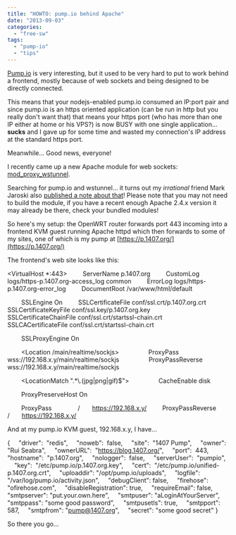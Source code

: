 ```yaml
---
title: "HOWTO: pump.io behind Apache"
date: "2013-09-03"
categories: 
  - "free-sw"
tags: 
  - "pump-io"
  - "tips"
---
```


[Pump.io](http://pump.io/) is very interesting, but it used to be very hard to put to work behind a frontend, mostly because of web sockets and being designed to be directly connected.

This means that your nodejs-enabled pump.io consumed an IP:port pair and since pump.io is an https oriented application (can be run in http but you really don't want that) that means your https port (who has more than one IP either at home or his VPS?) is now BUSY with one single application... **sucks** and I gave up for some time and wasted my connection's IP address at the standard https port.

Meanwhile... Good news, everyone!

I recently came up a new Apache module for web sockets: [mod\_proxy\_wstunnel](http://httpd.apache.org/docs/2.4/mod/mod_proxy_wstunnel.html).

Searching for pump.io and wstunnel... it turns out my _irrational_ friend Mark Jaroski also [published a note about that](https://i.rationa.li/mark/note/2TWATCchRQGyMA0RlvZSQA)! Please note that you may not need to build the module, if you have a recent enough Apache 2.4.x version it may already be there, check your bundled modules!

So here's my setup: the OpenWRT router forwards port 443 incoming into a frontend KVM guest running Apache httpd which then forwards to some of my sites, one of which is my pump at [https://p.1407.org/](https://p.1407.org/)

The frontend's web site looks like this:

<VirtualHost \*:443>
        ServerName p.1407.org
        CustomLog logs/https-p.1407.org-access\_log common
        ErrorLog logs/https-p.1407.org-error\_log
        DocumentRoot /var/www/html/default

        SSLEngine On
        SSLCertificateFile conf/ssl.crt/p.1407.org.crt
        SSLCertificateKeyFile conf/ssl.key/p.1407.org.key
        SSLCertificateChainFile conf/ssl.crt/startssl-chain.crt
        SSLCACertificateFile conf/ssl.crt/startssl-chain.crt

        SSLProxyEngine On

        <Location /main/realtime/sockjs>
                ProxyPass wss://192.168.x.y/main/realtime/sockjs
                ProxyPassReverse wss://192.168.x.y/main/realtime/sockjs
        </Location>

        <LocationMatch ".\*\\.(jpg|png|gif)$">
                CacheEnable disk
        </LocationMatch>

        ProxyPreserveHost On

        ProxyPass               /       https://192.168.x.y/
        ProxyPassReverse        /       https://192.168.x.y/
</VirtualHost>

And at my pump.io KVM guest, 192.168.x.y, I have...

{
    "driver":  "redis",
    "noweb":  false,
    "site":  "1407 Pump",
    "owner":  "Rui Seabra",
    "ownerURL":  "https://blog.1407.org/",
    "port":  443,
    "hostname":  "p.1407.org",
    "nologger":  false,
    "serverUser":  "pumpio",
    "key":  "/etc/pump.io/p.1407.org.key",
    "cert":  "/etc/pump.io/unified-p.1407.org.crt",
    "uploaddir": "/opt/pump.io/uploads",
    "logfile": "/var/log/pump.io/activity.json",
    "debugClient": false,
    "firehose": "ofirehose.com",
    "disableRegistration": true,
    "requireEmail": false,
    "smtpserver": "put.your.own.here",
    "smtpuser": "aLoginAtYourServer",
    "smtppass": "some good password",
    "smtpusetls": true,
    "smtpport": 587,
    "smtpfrom": "pump@1407.org",
    "secret": "some good secret"
}

So there you go...
